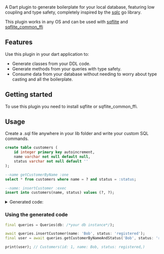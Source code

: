 A Dart plugin to generate boilerplate for your local database, 
featuring low coupling and type safety, completely inspired by the [sqlc](https://sqlc.dev/) go library.

This plugin works in any OS and can be used with [sqflite](https://pub.dev/packages/sqflite) and [sqflite_common_ffi](https://pub.dev/packages/sqflite_common_ffi)

## Features

Use this plugin in your dart application to:

- Generate classes from your DDL code.
- Generate methods from your queries with type safety.
- Consume data from your database without needing to worry about type casting and all the boilerplate.

## Getting started

To use this plugin you need to install sqflite or sqflite_common_ffi.

## Usage

Create a .sql file anywhere in your lib folder and write your custom SQL commands.

```sql
create table customers (
    id integer primary key autoincrement,
    name varchar not null default null,
    status varchar not null default ''
);

--name getCustomerByName :one
select * from customers where name = ? and status = :status;

--name: insertCustomer :exec
insert into customers(name, status) values (?, ?);
```
<details>
<summary>Generated code:</summary>
 

```dart
// in file sqlitec/schemas.dart
class Customers {
  static const String $tableInfo = 'customers';
  static const String $createTableStatement = 'CREATE TABLE customers(id integer PRIMARY KEY AUTOINCREMENT, name varchar NOT NULL DEFAULT NULL, status varchar NOT NULL DEFAULT \'\')';
  int id;
  String name;
  String status;

  Customers({
    required this.id,
    required this.name,
    required this.status,
  });

  factory Customers.fromJson(Map<String, dynamic> jsonMap) {
    return Customers(
      id: (jsonMap['id'] as num).toInt(),
      name: jsonMap['name'] as String,
      status: jsonMap['status'] as String,
    );
  }
  Map<String, dynamic> toJson() {
    return {
      'id': id,
      'name': name,
      'status': status,
    };
  }

  String toString() {
    return '''Customers(
  id: $id,
  name: $name,
  status: $status,
)''';  }

...
// methods inside Queries class on sqlitec/queries.sqlitec.dart
Future<Customers?> getCustumerByNameAndStatus(String $arg1, {
  required String status,
}) async {
    final result = await db.rawQuery(
      'SELECT * FROM customers WHERE name = ? AND status = ?',
      [$arg1, status],
    );
    
    if (result.isEmpty) return null;
    final resultFirst = result.first;
    return Customers.fromJson(resultFirst);
}

Future<int> insertCustomer({
  required String name,
  required String status,
}) async {
    final result = await db.rawInsert(
      'INSERT INTO customers (name, status) VALUES (?, ?)',
      [
        name,
        status,
      ],
    );

    return result;
}
```
</details>

### Using the generated code

```dart
final queries = Queries(db: /*your db instance*/);

await queries.insertCustomer(name: 'Bob', status: 'registered');
final user = await queries.getCustomerByNameAndStatus('Bob', status: 'registered');

print(user); // Customers(id: 1, name: Bob, status: registered,)
```
